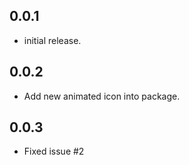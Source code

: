 ## 0.0.1

* initial release.

## 0.0.2

* Add new animated icon into package.

## 0.0.3

* Fixed issue #2